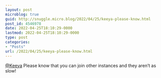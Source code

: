 ```yaml
---
layout: post
microblog: true
guid: http://snuggle.micro.blog/2022/04/25/keeya-please-know.html
post_id: 4546978
date: 2022-04-25T18:10:29-0000
lastmod: 2022-04-25T18:10:29-0000
type: post
categories:
- "Posts"
url: /2022/04/25/keeya-please-know.html
---
```

<p><span class="h-card" translate="no"><a href="https://mastodon.social/@Keeya" class="u-url mention">@<span>Keeya</span></a></span> Please know that you can join other instances and they aren’t as slow!</p>
